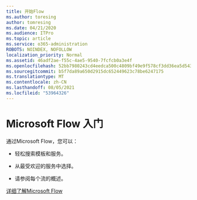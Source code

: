```yaml
---
title: 开始Flow
ms.author: toresing
author: tomresing
ms.date: 04/21/2020
ms.audience: ITPro
ms.topic: article
ms.service: o365-administration
ROBOTS: NOINDEX, NOFOLLOW
localization_priority: Normal
ms.assetid: 46adf2ae-f55c-4ae5-9540-7fcfcb0a3e4f
ms.openlocfilehash: 52bb7980243cd4eedca500c4809bf49e9f578cf3dd36ea5d543f0780c4606ff2
ms.sourcegitcommit: b5f7da89a650d2915dc652449623c78be6247175
ms.translationtype: MT
ms.contentlocale: zh-CN
ms.lasthandoff: 08/05/2021
ms.locfileid: "53964326"
---
```

# <a name="get-started-with-microsoft-flow"></a>Microsoft Flow 入门

通过Microsoft Flow，您可以：
  
- 轻松搜索模板和服务。
    
- 从最受欢迎的服务中选择。
    
- 请参阅每个流的概述。
    
[详细了解Microsoft Flow](https://go.microsoft.com/fwlink/?linkid=874446)
  

